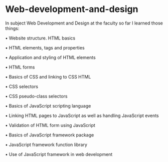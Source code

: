 # Web-development-and-design
In subject Web Development and Design at the faculty so far I learned those things:

•	Website structure. HTML basics 

•	HTML elements, tags and properties 

•	Application and styling of HTML elements

•	HTML forms 

•	Basics of CSS and linking to CSS HTML 

•	CSS selectors 

•	CSS pseudo-class selectors 

•	Basics of JavaScript scripting language 

•	Linking HTML pages to JavaScript as well as handling JavaScript events

•	Validation of HTML form using JavaScript 

•	Basics of JavaScript framework package 

•	JavaScript framework function library

•	Use of JavaScript framework in web development

